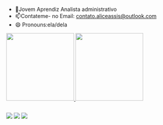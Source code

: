 

- 🔭Jovem Aprendiz Analista administrativo
- 📫Contateme- no Email: contato.aliceassis@outlook.com
- 😄 Pronouns:ela/dela

 <div>
  <a href="https://github.com/aliceassis02">
  <img height="180em" src="https://github-readme-stats.vercel.app/api?username=aliceassis02&show_icons=true&theme=dracula&include_all_commits=true&count_private=true"/>
  <img height="180em" src="https://github-readme-stats.vercel.app/api/top-langs/?username=aliceassis02&layout=compact&langs_count=7&theme=dracula"/>
</div>

  ##
  <div> 
 
 	
 <a href="Alice Assis#7390" target="_blank"><img src="https://img.shields.io/badge/Discord-7289DA?style=for-the-badge&logo=discord&logoColor=white" target="_blank"></a> 
  <a href = "mailto:contato.alliceassis@outlook.com"><img src="https://img.shields.io/badge/-Gmail-%23333?style=for-the-badge&logo=gmail&logoColor=white" target="_blank"></a>
  <a href="https://www.linkedin.com/in/alice-assis-9164751ab/" target="_blank"><img src="https://img.shields.io/badge/-LinkedIn-%230077B5?style=for-the-badge&logo=linkedin&logoColor=white" target="_blank"></a> 
 
 
</div>

